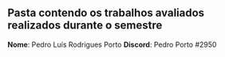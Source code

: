 ## Pasta contendo os trabalhos avaliados realizados durante o semestre
**Nome**: Pedro Luís Rodrigues Porto
**Discord**: Pedro Porto #2950